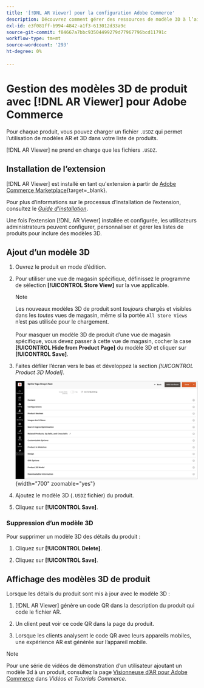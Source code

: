 ```yaml
---
title: '[!DNL AR Viewer] pour la configuration Adobe Commerce'
description: Découvrez comment gérer des ressources de modèle 3D à l’aide de l’extension  [!DNL AR Viewer] pour vos listes de produits.
exl-id: e3f081ff-b994-4842-a1f3-613012d33a9c
source-git-commit: f84667a7bbc93504499279d77967796bcd11791c
workflow-type: tm+mt
source-wordcount: '293'
ht-degree: 0%

---
```


# Gestion des modèles 3D de produit avec [!DNL AR Viewer] pour Adobe Commerce

Pour chaque produit, vous pouvez charger un fichier `.USDZ` qui permet l’utilisation de modèles AR et 3D dans votre liste de produits.

[!DNL AR Viewer] ne prend en charge que les fichiers `.USDZ`.

## Installation de l’extension

[!DNL AR Viewer] est installé en tant qu&#39;extension à partir de [Adobe Commerce Marketplace](https://commercemarketplace.adobe.com/magento-module-arviewer.html){target=_blank}.

Pour plus d’informations sur le processus d’installation de l’extension, consultez le [_Guide d’installation_](https://experienceleague.adobe.com/docs/commerce-operations/installation-guide/tutorials/extensions.html).

Une fois l’extension [!DNL AR Viewer] installée et configurée, les utilisateurs administrateurs peuvent configurer, personnaliser et gérer les listes de produits pour inclure des modèles 3D.

## Ajout d’un modèle 3D

1. Ouvrez le produit en mode d’édition.

1. Pour utiliser une vue de magasin spécifique, définissez le programme de sélection **[!UICONTROL Store View]** sur la vue applicable.

   >[!NOTE]
   >
   >Les nouveaux modèles 3D de produit sont _toujours_ chargés et visibles dans les _toutes_ vues de magasin, même si la portée `All Store Views` n’est pas utilisée pour le chargement. <br/><br/>Pour masquer un modèle 3D de produit d’une vue de magasin spécifique, vous devez passer à cette vue de magasin, cocher la case **[!UICONTROL Hide from Product Page]** du modèle 3D et cliquer sur **[!UICONTROL Save]**.

1. Faites défiler l’écran vers le bas et développez la section _[!UICONTROL Product 3D Model]_.

   ![Menu déroulant](assets/ar-viewer-product-options.png){width="700" zoomable="yes"}

1. Ajoutez le modèle 3D (`.USDZ` fichier) du produit.

1. Cliquez sur **[!UICONTROL Save]**.

### Suppression d’un modèle 3D

Pour supprimer un modèle 3D des détails du produit :

1. Cliquez sur **[!UICONTROL Delete]**.

1. Cliquez sur **[!UICONTROL Save]**.

## Affichage des modèles 3D de produit

Lorsque les détails du produit sont mis à jour avec le modèle 3D :

1. [!DNL AR Viewer] génère un code QR dans la description du produit qui code le fichier AR.

1. Un client peut voir ce code QR dans la page du produit.

1. Lorsque les clients analysent le code QR avec leurs appareils mobiles, une expérience AR est générée sur l’appareil mobile.

>[!NOTE]
>
> Pour une série de vidéos de démonstration d’un utilisateur ajoutant un modèle 3d à un produit, consultez la page [Visionneuse d’AR pour Adobe Commerce](https://experienceleague.adobe.com/docs/commerce-learn/tutorials/catalog/augmented-reality.html) dans _Vidéos et Tutorials Commerce_.
